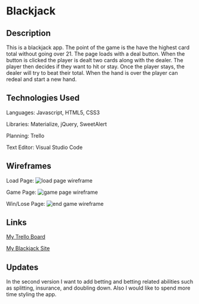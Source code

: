 # Blackjack

## Description

This is a blackjack app. The point of the game is the have the highest card total without going over 21. The page loads with a deal button. When the button is clicked the player is dealt two cards along with the dealer. The player then decides if they want to hit or stay. Once the player stays, the dealer will try to beat their total. When the hand is over the player can redeal and start a new hand.

## Technologies Used

Languages: Javascript, HTML5, CSS3

Libraries: Materialize, jQuery, SweetAlert

Planning: Trello

Text Editor: Visual Studio Code

## Wireframes

Load Page:
![load page wireframe](https://imgur.com/m9nERME.jpg 'Load Page Wireframe')

Game Page:
![game page wireframe](https://imgur.com/a/6vhr0oC.jpg 'Game Page Wireframe')

Win/Lose Page:
![end game wireframe](https://imgur.com/3kZsFYE.jpg 'End of Game Wireframe')

## Links

[My Trello Board](https://trello.com/b/td9qpJ7e/wdi-project-1-blackjack)

[My Blackjack Site]()

## Updates

In the second version I want to add betting and betting related abilities such as splitting, insurance, and doubling down. Also I would like to spend more time styling the app.